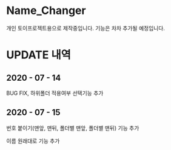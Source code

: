 Name_Changer
============
개인 토이프로젝트용으로 제작중입니다.
기능은 차차 추가될 예정입니다.

# UPDATE 내역

## 2020 - 07 - 14
BUG FIX, 하위폴더 적용여부 선택기능 추가

## 2020 - 07 - 15
번호 붙이기(맨앞, 맨뒤, 폴더별 맨앞, 폴더별 맨뒤) 기능 추가

이름 원래대로 기능 추가
